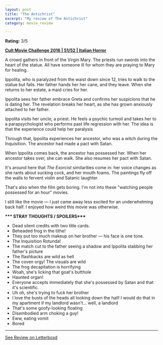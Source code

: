 ```yaml
---
layout: post
title: "The Antichrist"
excerpt: "My review of The Antichrist"
category: movie_review

---
```


**Rating:** 3/5

<b><a href="https://boxd.it/q7ygw/detail" title="Cult Movie Challenge 2016 | 51/52 | Italian Horror">Cult Movie Challenge 2016 | 51/52 | Italian Horror</a></b>

A crowd gathers in front of the Virgin Mary. The priests run swords into the heart of the statue. All have someone ill for whom they are praying to Mary for healing.

Ippolita, who is paralyzed from the waist down since 12, tries to walk to the statue but falls. Her father hands her her cane, and they leave. When she returns to her estate, a maid cries for her.

Ippolita sees her father embrace Greta and confirms her suspicions that he is dating her. The revelation breaks her heart, as she has grown anxiously attached to her father.

Ippolita visits her uncle, a priest. He feels a psychic turmoil and takes her to a parapsychologist who performs past life regression with her. The idea is that the experience could help her paralysis

Through that, Ippolita experiences her ancestor, who was a witch during the Inquisition. The ancestor had made a pact with Satan.

When Ippolita comes back, the ancestor has possessed her. When her ancestor takes over, she can walk. She also resumes her pact with Satan.

It's around here that <i>The Exorcist</i> similarities come in: her voice changes as she rants about sucking cock, and her mouth foams. The paintings fly off the walls to fervent violin and Satanic laughter.

That's also when the film gets boring. I'm not into these "watching people possessed for an hour" movies.

I still like the movie — I just came away less excited for an underwhelming back half. I enjoyed how weird this movie was otherwise.


<b>*** STRAY THOUGHTS / SPOILERS***</b>
* Dead silent credits with two title cards.
* Beheaded frog in the tithe!
* They put too much makeup on her brother — his face is one tone.
* The Inquisition Rotunda!
* The match cut to the father seeing a shadow and Ippolita stabbing her father's picture
* The flashbacks are wild as hell
* The coven orgy! The visuals are wild
* The frog decapitation is horrifying
* Woah, she's licking that goat's butthole
* Haunted organ!
* Everyone accepts immediately that she's possessed by Satan and that it's scientific.
* Uh oh, she's trying to fuck her brother
* I love the busts of the heads all looking down the hall! I would do that in my apartment if my landlord wasn't... well, a landlord
* That's some goofy-looking floating
* Disembodied arm choking a guy!
* Eww, eating vomit
* Bored

<hr>

[See Review on Letterboxd](https://boxd.it/6lz5Iz)

